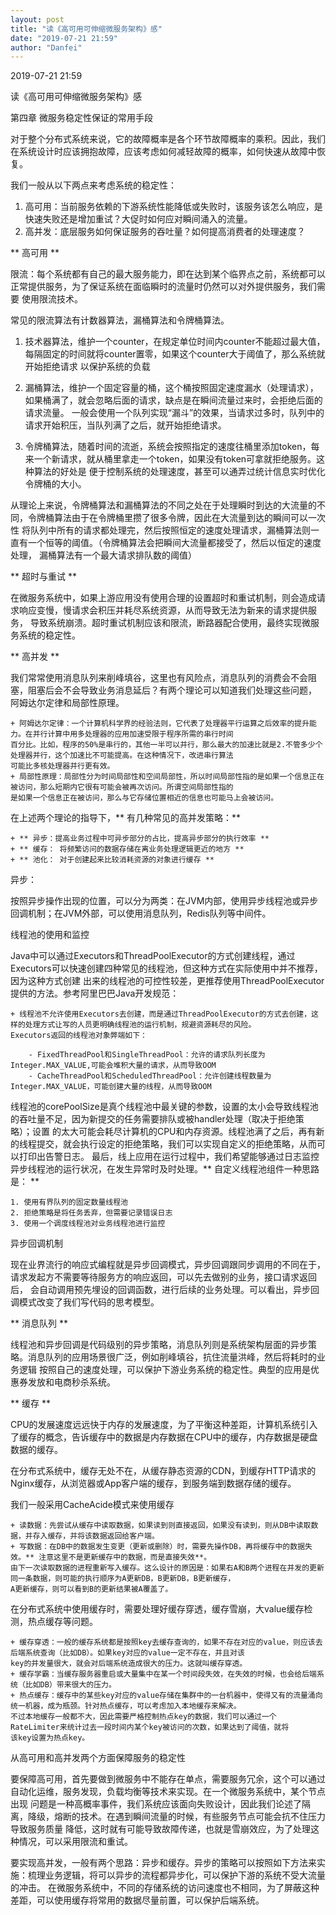 ```yaml
---
layout: post
title: "读《高可用可伸缩微服务架构》感"
date: "2019-07-21 21:59"
author: "Danfei"
---
```

2019-07-21 21:59

读《高可用可伸缩微服务架构》感

第四章 微服务稳定性保证的常用手段

对于整个分布式系统来说，它的故障概率是各个环节故障概率的乘积。因此，我们在系统设计时应该拥抱故障，应该考虑如何减轻故障的概率，如何快速从故障中恢复。

我们一般从以下两点来考虑系统的稳定性：

1. 高可用：当前服务依赖的下游系统性能降低或失败时，该服务该怎么响应，是快速失败还是增加重试？大促时如何应对瞬间涌入的流量。
2. 高并发：底层服务如何保证服务的吞吐量？如何提高消费者的处理速度？

** 高可用 **

限流：每个系统都有自己的最大服务能力，即在达到某个临界点之前，系统都可以正常提供服务，为了保证系统在面临瞬时的流量时仍然可以对外提供服务，我们需要
使用限流技术。

常见的限流算法有计数器算法，漏桶算法和令牌桶算法。

1. 技术器算法，维护一个counter，在规定单位时间内counter不能超过最大值，每隔固定的时间就将counter置零，如果这个counter大于阈值了，那么系统就开始拒绝请求
以保护系统的负载

2. 漏桶算法，维护一个固定容量的桶，这个桶按照固定速度漏水（处理请求），如果桶满了，就会忽略后面的请求，缺点是在瞬间流量过来时，会拒绝后面的请求流量。
一般会使用一个队列实现“漏斗”的效果，当请求过多时，队列中的请求开始积压，当队列满了之后，就开始拒绝请求。

3. 令牌桶算法，随着时间的流逝，系统会按照指定的速度往桶里添加token，每来一个新请求，就从桶里拿走一个token，如果没有token可拿就拒绝服务。这种算法的好处是
便于控制系统的处理速度，甚至可以通弄过统计信息实时优化令牌桶的大小。

从理论上来说，令牌桶算法和漏桶算法的不同之处在于处理瞬时到达的大流量的不同，令牌桶算法由于在令牌桶里攒了很多令牌，因此在大流量到达的瞬间可以一次性
将队列中所有的请求都处理完，然后按照恒定的速度处理请求，漏桶算法则一直有一个恒等的阈值。（令牌桶算法会把瞬间大流量都接受了，然后以恒定的速度处理，
漏桶算法有一个最大请求排队数的阈值）

** 超时与重试 **

在微服务系统中，如果上游应用没有使用合理的设置超时和重试机制，则会造成请求响应变慢，慢请求会积压并耗尽系统资源，从而导致无法为新来的请求提供服务，
导致系统崩溃。超时重试机制应该和限流，断路器配合使用，最终实现微服务系统的稳定性。

** 高并发 **

我们常常使用消息队列来削峰填谷，这里也有风险点，消息队列的消费会不会阻塞，阻塞后会不会导致业务消息延后？有两个理论可以知道我们处理这些问题，
阿姆达尔定律和局部性原理。

	+ 阿姆达尔定律：一个计算机科学界的经验法则，它代表了处理器平行运算之后效率的提升能力。在并行计算中用多处理器的应用加速受限于程序所需的串行时间
	百分比。比如，程序的50%是串行的，其他一半可以并行，那么最大的加速比就是2.不管多少个处理器并行，这个加速比不可能提高。在这种情况下，改进串行算法
	可能比多核处理器并行更有效。
	+ 局部性原理：局部性分为时间局部性和空间局部性，所以时间局部性指的是如果一个信息正在被访问，那么短期内它很有可能会被再次访问。所谓空间局部性指的
	是如果一个信息正在被访问，那么与它存储位置相近的信息也可能马上会被访问。
	
在上述两个理论的指导下，** 有几种常见的高并发策略：**

	+ ** 异步：提高业务过程中可异步部分的占比，提高异步部分的执行效率 **
	+ ** 缓存： 将频繁访问的数据存储在离业务处理逻辑更近的地方 **
	+ ** 池化： 对于创建起来比较消耗资源的对象进行缓存 **
	
异步：

按照异步操作出现的位置，可以分为两类：在JVM内部，使用异步线程池或异步回调机制；在JVM外部，可以使用消息队列，Redis队列等中间件。

线程池的使用和监控

Java中可以通过Executors和ThreadPoolExecutor的方式创建线程，通过Executors可以快速创建四种常见的线程池，但这种方式在实际使用中并不推荐，因为这种方式创建
出来的线程池的可控性较差，更推荐使用ThreadPoolExecutor提供的方法。参考阿里巴巴Java开发规范：

	+ 线程池不允许使用Executors去创建，而是通过ThreadPoolExecutor的方式去创建，这样的处理方式让写的人员更明确线程池的运行机制，规避资源耗尽的风险。
	Executors返回的线程池对象弊端如下：
		
		- FixedThreadPool和SingleThreadPool：允许的请求队列长度为Integer.MAX_VALUE,可能会堆积大量的请求，从而导致OOM
		- CacheThreadPool和ScheduledThreadPool：允许创建线程数量为Integer.MAX_VALUE，可能创建大量的线程，从而导致OOM
		
线程池的corePoolSize是真个线程池中最关键的参数，设置的太小会导致线程池的吞吐量不足，因为新提交的任务需要排队或被handler处理（取决于拒绝策略）；设置
的太大可能会耗尽计算机的CPU和内存资源。线程池满了之后，再有新的线程提交，就会执行设定的拒绝策略，我们可以实现自定义的拒绝策略，从而可以打印出告警日志。
最后，线上应用在运行过程中，我们希望能够通过日志监控异步线程池的运行状况，在发生异常时及时处理。** 自定义线程池组件一种思路是： **

	1. 使用有界队列的固定数量线程池
	2. 拒绝策略是将任务丢弃，但需要记录错误日志
	3. 使用一个调度线程池对业务线程池进行监控
	
异步回调机制

现在业界流行的响应式编程就是异步回调模式，异步回调跟同步调用的不同在于，请求发起方不需要等待服务方的响应返回，可以先去做别的业务，接口请求返回后，
会自动调用预先埋设的回调函数，进行后续的业务处理。可以看出，异步回调模式改变了我们写代码的思考模型。

** 消息队列 **

线程池和异步回调是代码级别的异步策略，消息队列则是系统架构层面的异步策略。消息队列的应用场景很广泛，例如削峰填谷，抗住流量洪峰，然后将耗时的业务逻辑
按照自己的速度处理，可以保护下游业务系统的稳定性。典型的应用是优惠券发放和电商秒杀系统。

** 缓存 **

CPU的发展速度远远快于内存的发展速度，为了平衡这种差距，计算机系统引入了缓存的概念，告诉缓存中的数据是内存数据在CPU中的缓存，内存数据是硬盘数据的缓存。

在分布式系统中，缓存无处不在，从缓存静态资源的CDN，到缓存HTTP请求的Nginx缓存，从浏览器或App客户端的缓存，到服务端到数据存储的缓存。

我们一般采用CacheAcide模式来使用缓存

	+ 读数据：先尝试从缓存中读取数据，如果读到则直接返回，如果没有读到，则从DB中读取数据，并存入缓存，并将该数据返回给客户端。
	+ 写数据：在DB中的数据发生变更（更新或删除）时，需要先操作DB，再将缓存中的数据失效。** 注意这里不是更新缓存中的数据，而是直接失效**。
	由下一次读取数据的进程重新写入缓存。这么设计的原因是：如果右A和B两个进程在并发的更新同一条数据，则可能的执行顺序为A更新DB，B更新DB，B更新缓存，
	A更新缓存，则可以看到B的更新结果被A覆盖了。
	
在分布式系统中使用缓存时，需要处理好缓存穿透，缓存雪崩，大value缓存检测，热点缓存等问题。

	+ 缓存穿透：一般的缓存系统都是按照key去缓存查询的，如果不存在对应的value，则应该去后端系统查询（比如DB）。如果key对应的value一定不存在，并且对该
	key的并发量很大，就会对后端系统造成很大的压力。这就叫缓存穿透。
	+ 缓存学霸：当缓存服务器重启或大量集中在某一个时间段失效，在失效的时候，也会给后端系统（比如DB）带来很大的压力。
	+ 热点缓存：缓存中的某些key对应的value存储在集群中的一台机器中，使得又有的流量涌向统一机器，成为瓶颈。针对热点缓存，可以考虑加入本地缓存来解决。
	不过本地缓存一般都不大，因此需要严格控制热点key的数据，我们可以通过一个RateLimiter来统计过去一段时间内某个key被访问的次数，如果达到了阈值，就将
	该key设置为热点key。
	
从高可用和高并发两个方面保障服务的稳定性

要保障高可用，首先要做到微服务中不能存在单点，需要服务冗余，这个可以通过自动化运维，服务发现，负载均衡等技术来实现。在一个微服务系统中，某个节点出现
问题是一种高概率事件，我们系统应该面向失败设计，因此我们论述了隔离，降级，熔断的技术。在遇到瞬间流量的时候，有些服务节点可能会抗不住压力导致服务质量
降低，这时就有可能导致故障传递，也就是雪崩效应，为了处理这种情况，可以采用限流和重试。

要实现高并发，一般有两个思路：异步和缓存。异步的策略可以按照如下方法来实施：梳理业务逻辑，将可以异步的流程都异步化，可以保护下游的系统不受大流量的冲击。
在微服务系统中，不同的存储系统的访问速度也不相同，为了屏蔽这种差距，可以使用缓存将常用的数据尽量前置，可以保护后端系统。

